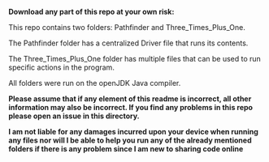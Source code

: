 **Download any part of this repo at your own risk:**

This repo contains two folders: Pathfinder and Three_Times_Plus_One.

The Pathfinder folder has a centralized Driver file that runs its contents.

The Three_Times_Plus_One folder has multiple files that can be used to run specific actions in the program.

All folders were run on the openJDK Java compiler. 

**Please assume that if any element of this readme is incorrect, all other information may also be incorrect. If you find any problems in this repo please open an issue in this directory.**

**I am not liable for any damages incurred upon your device when running any files nor will I be able to help you run any of the already mentioned folders if there is any problem since I am new to sharing code online**
